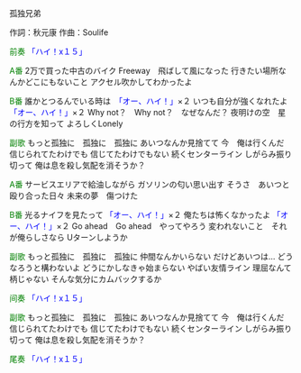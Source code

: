 孤独兄弟

作詞：秋元康
作曲：Soulife

<font color=green>前奏</font>
<font color=blue>「ハイ！x１５」</font> 

<font color=green>A番</font>
2万で買った中古のバイク
Freeway　飛ばして風になった
行きたい場所なんかどこにもないこと
アクセル吹かしてわかったよ

<font color=green>B番</font>
誰かとつるんでいる時は　<font color=blue>「オー、ハイ！」</font>×２ 
いつも自分が強くなれたよ <font color=blue>「オー、ハイ！」</font>×２ 
Why not？　Why not？　なぜなんだ？
夜明けの空　星の行方を知って
よろしくLonely

<font color=green>副歌</font>
もっと孤独に　孤独に　孤独に
あいつなんか見捨てて
今　俺は行くんだ
信じられてたわけでも
信じてたわけでもない
続くセンターライン
しがらみ振り切って
俺は息を殺し気配を消そうか？

<font color=green>A番</font>
サービスエリアで給油しながら
ガソリンの匂い思い出す
そうさ　あいつと殴り合った日々
未来の夢　傷つけた

<font color=green>B番</font>
光るナイフを見たって <font color=blue>「オー、ハイ！」</font>×２ 
俺たちは怖くなかったよ <font color=blue>「オー、ハイ！」</font>×２ 
Go ahead　Go ahead　やってやろう
変われないこと　それが俺らしさなら
Uターンしようか

<font color=green>副歌</font>
もっと孤独に　孤独に　孤独に
仲間なんかいらない
だけどあいつは…
どうなろうと構わないよ
どうにかしなきゃ始まらない
やばい友情ライン
理屈なんて柄じゃない
そんな気分にカムバックするか

<font color=green>间奏</font>
<font color=blue>「ハイ！x１５」</font> 

<font color=green>副歌</font>
もっと孤独に　孤独に　孤独に
あいつなんか見捨てて
今　俺は行くんだ
信じられてたわけでも
信じてたわけでもない
続くセンターライン
しがらみ振り切って
俺は息を殺し気配を消そうか？

<font color=green>尾奏</font>
<font color=blue>「ハイ！x１５」</font> 
